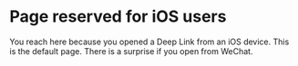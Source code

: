 # Page reserved for iOS users
You reach here because you opened a Deep Link from an iOS device.
This is the default page. There is a surprise if you open from WeChat.